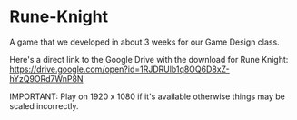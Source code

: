 # Rune-Knight
A game that we developed in about 3 weeks for our Game Design class.

Here's a direct link to the Google Drive with the download for Rune Knight: 
https://drive.google.com/open?id=1RJDRUlb1q8OQ6D8xZ-hYzQ9ORd7WnP8N

IMPORTANT: Play on 1920 x 1080 if it's available otherwise things may be scaled incorrectly.
